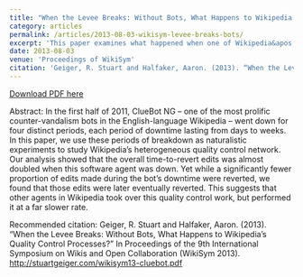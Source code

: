 ```yaml
---
title: "When the Levee Breaks: Without Bots, What Happens to Wikipedia’s Quality Control Processes?"
category: articles
permalink: /articles/2013-08-03-wikisym-levee-breaks-bots/ 
excerpt: 'This paper examines what happened when one of Wikipedia&apos;s counter-vandalism bots unexpectedly went offline.'
date: 2013-08-03
venue: 'Proceedings of WikiSym'
citation: 'Geiger, R. Stuart and Halfaker, Aaron. (2013). “When the Levee Breaks: Without Bots, What Happens to Wikipedia’s Quality Control Processes?” In Proceedings of the 9th International Symposium on Wikis and Open Collaboration (WikiSym 2013). http://stuartgeiger.com/wikisym13-cluebot.pdf'
---
```


<a href='http://stuartgeiger.com/wikisym13-cluebot.pdf'>Download PDF here</a>

Abstract: In the first half of 2011, ClueBot NG – one of the most prolific counter-vandalism bots in the English-language Wikipedia – went down for four distinct periods, each period of downtime lasting from days to weeks. In this paper, we use these periods of breakdown as naturalistic experiments to study Wikipedia’s heterogeneous quality control network. Our analysis showed that the overall time-to-revert edits was almost doubled when this software agent was down. Yet while a significantly fewer proportion of edits made during the bot’s downtime were reverted, we found that those edits were later eventually reverted. This suggests that other agents in Wikipedia took over this quality control work, but performed it at a far slower rate.

 Recommended citation: Geiger, R. Stuart and Halfaker, Aaron. (2013). “When the Levee Breaks: Without Bots, What Happens to Wikipedia’s Quality Control Processes?” In Proceedings of the 9th International Symposium on Wikis and Open Collaboration (WikiSym 2013). http://stuartgeiger.com/wikisym13-cluebot.pdf
